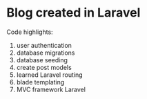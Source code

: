 # Blog created in Laravel

Code highlights:
1. user authentication
2. database migrations
3. database seeding
4. create post models
5. learned Laravel routing
6. blade templating
7. MVC framework Laravel